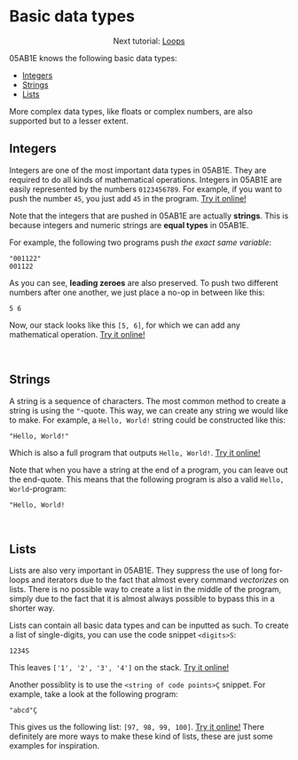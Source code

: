 # Basic data types
<p align="center">Next tutorial: <a href="https://github.com/Adriandmen/05AB1E/blob/master/docs/md-documentation/loops.md">Loops</a></p>

05AB1E knows the following basic data types:

 - [Integers](#Integers)
 - [Strings](#Strings)
 - [Lists](#Lists)

More complex data types, like floats or complex numbers, are also supported but to a lesser extent.

## Integers

Integers are one of the most important data types in 05AB1E. They are required to do all kinds of mathematical operations. Integers in 05AB1E are easily represented by the numbers `0123456789`. For example, if you want to push the number `45`, you just add `45` in the program. [Try it online!](https://tio.run/##MzBNTDJM/f/fxPT/fwA "05AB1E – Try It Online")

Note that the integers that are pushed in 05AB1E are actually **strings**. This is because integers and numeric strings are **equal types** in 05AB1E.

For example, the following two programs push _the exact same variable_:

    "001122"
    001122

As you can see, **leading zeroes** are also preserved. To push two different numbers after one another, we just place a no-op in between like this:

    5 6

Now, our stack looks like this `[5, 6]`, for which we can add any mathematical operation. [Try it online!](https://tio.run/##MzBNTDJM/f/fVMFM@/9/AA "05AB1E – Try It Online")

<br>

## Strings

A string is a sequence of characters. The most common method to create a string is using the `"`-quote. This way, we can create any string we would like to make. For example, a `Hello, World!` string could be constructed like this:

    "Hello, World!"

Which is also a full program that outputs `Hello, World!`. [Try it online!](https://tio.run/##MzBNTDJM/f9fySM1JydfRyE8vygnRVHp/38A "05AB1E – Try It Online")

Note that when you have a string at the end of a program, you can leave out the end-quote. This means that the following program is also a valid `Hello, World`-program:

    "Hello, World!

<br>

## Lists

Lists are also very important in 05AB1E. They suppress the use of long for-loops and iterators due to the fact that almost every command _vectorizes_ on lists. There is no possible way to create a list in the middle of the program, simply due to the fact that it is almost always possible to bypass this in a shorter way.

Lists can contain all basic data types and can be inputted as such. To create a list of single-digits, you can use the code snippet `<digits>S`:

    1234S

This leaves `['1', '2', '3', '4']` on the stack. [Try it online!](https://tio.run/##MzBNTDJM/f/f0MjYJPj/fwA "05AB1E – Try It Online") 

Another possiblity is to use the `<string of code points>Ç` snippet. For example, take a look at the following program:

    "abcd"Ç
    
This gives us the following list: `[97, 98, 99, 100]`. [Try it online!](https://tio.run/##MzBNTDJM/f9fKTEpOUXpcPv//wA "05AB1E – Try It Online") There definitely are more ways to make these kind of lists, these are just some examples for inspiration.
